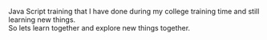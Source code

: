 Java Script training that I have done during my college training time and still learning new things.<br>
So lets learn together and explore new things together.
